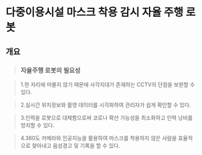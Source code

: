 # 다중이용시설 마스크 착용 감시 자율 주행 로봇


## 개요
> ### 자율주행 로봇의 필요성

> 1.한 자리에 머물지 않기 때문에 사각지대가 존재하는 CCTV의 단점을 보완할 수 있다.

> 2.실시간 위치정보와 촬영 데이터를 시각화하여 관리자가 쉽게 확인할 수 있다.

> 3.인력을 로봇으로 대체함으로써 코로나 확산 가능성을 최소화하고 인력 낭비를 방지할 수 있다.

> 4.360도 카메라와 인공지능을 활용하여 마스크를 착용하지 않은 사람을 효율적으로 찾아내고 음성경고 및 기록을 할 수 있다.






